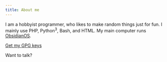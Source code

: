 ```yaml
---
title: About me
---
```


I am a hobbyist programmer, who likes to make random things just for fun. I mainly use PHP, Python<sup>3</sup>, Bash, and HTML.  My main computer runs [ObsidianOS](https://obsidianos.xyz/).

[Get my GPG keys](keys)

Want to talk? 

<script type="text/javascript">
    var user = "me";
    var domain = "oddcell.ca";
    document.write('<a href="mailto:' + user + '@' + domain + '">' + user + '@' + domain + '</a>');
</script>
